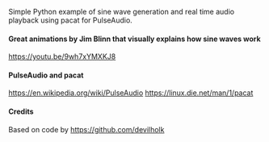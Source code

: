 <!-- <img src="/docs/sinewave.svg" style="width: 500px"> -->
Simple Python example of sine wave generation and real time audio playback using pacat for PulseAudio.

#### Great animations by Jim Blinn that visually explains how sine waves work
https://youtu.be/9wh7xYMXKJ8

#### PulseAudio and pacat
https://en.wikipedia.org/wiki/PulseAudio
https://linux.die.net/man/1/pacat

#### Credits
Based on code by https://github.com/devilholk
